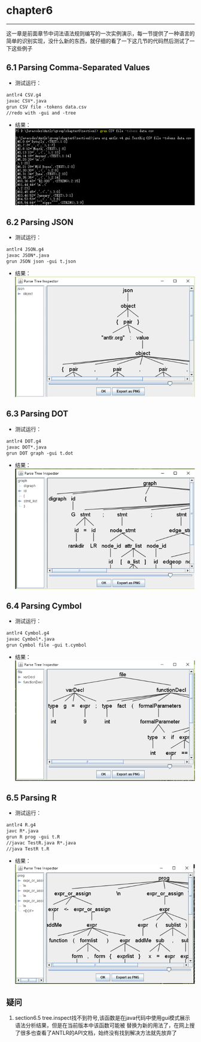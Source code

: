 # chapter6
***
这一章是前面章节中词法语法规则编写的一次实例演示，每一节提供了一种语言的简单的识别实现，没什么新的东西，就仔细的看了一下这几节的代码然后测试了一下这些例子

## 6.1 Parsing Comma-Separated Values
* 测试运行：

```
antlr4 CSV.g4
javac CSV*.java
grun CSV file -tokens data.csv
//redo with -gui and -tree

```
* 结果：
![figure610][img610]

## 6.2 Parsing JSON
* 测试运行：

```
antlr4 JSON.g4
javac JSON*.java
grun JSON json -gui t.json

```
* 结果：
![figure620][img620]

## 6.3 Parsing DOT
* 测试运行：

```
antlr4 DOT.g4
javac DOT*.java
grun DOT graph -gui t.dot

```
* 结果：
![figure630][img630]

## 6.4 Parsing Cymbol
* 测试运行：

```
antlr4 Cymbol.g4
javac Cymbol*.java
grun Cymbol file -gui t.cymbol

```
* 结果：
![figure640][img640]

## 6.5 Parsing R
* 测试运行：

```
antlr4 R.g4
javc R*.java
grun R prog -gui t.R
//javac TestR.java R*.java
//java TestR t.R

```
* 结果：
![figure650][img650]

## 疑问
1. section6.5 tree.inspect找不到符号,该函数是在java代码中使用gui模式展示语法分析结果，但是在当前版本中该函数可能被
替换为新的用法了，在网上搜了很多也查看了ANTLR的API文档，始终没有找到解决方法就先放弃了


[img610]: ../resource/img610.png "figure6-1-0"
[img620]: ../resource/img620.png "figure6-2-0"
[img630]: ../resource/img630.png "figure6-3-0"
[img640]: ../resource/img640.png "figure6-4-0"
[img650]: ../resource/img650.png "figure6-5-0"
